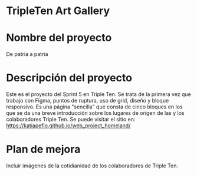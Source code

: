 # TripleTen Art Gallery

# Nombre del proyecto
De patria a patria

# Descripción del proyecto
Este es el proyecto del Sprint 5 en Triple Ten. Se trata de la primera vez que trabajo con Figma, puntos de ruptura, uso de grid, diseño y bloque responsivo. Es una página "sencilla" que consta de cinco bloques en los que se da una breve introducción sobre los lugares de origen de las y los colaboradores Triple Ten. 
Se puede visitar el sitio en: https://katiapeflo.github.io/web_project_homeland/

# Plan de mejora
Incluir imágenes de la cotidianidad de los colaboradores de Triple Ten. 
